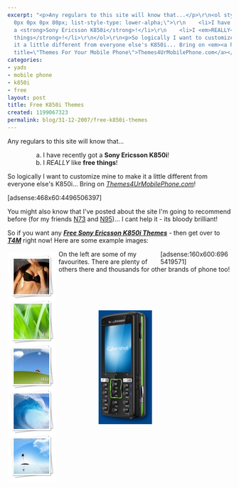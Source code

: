 ```yaml
---
excerpt: "<p>Any regulars to this site will know that...</p>\r\n<ol style=\"padding:
  0px 0px 0px 80px; list-style-type: lower-alpha;\">\r\n    <li>I have recently got
  a <strong>Sony Ericsson K850i</strong>!</li>\r\n    <li>I <em>REALLY</em> like <strong>free
  things</strong>!</li>\r\n</ol>\r\n<p>So logically I want to customize mine to make
  it a little different from everyone else's K850i... Bring on <em><a href=\"http://www.themes4urmobilephone.com/\"
  title=\"Themes For Your Mobile Phone\">Themes4UrMobilePhone.com</a></em>!</p>\r\n"
categories:
- yads
- mobile phone
- k850i
- free
layout: post
title: Free K850i Themes
created: 1199067323
permalink: blog/31-12-2007/free-k850i-themes
---
```

<p>Any regulars to this site will know that...</p>
<ol style="padding: 0px 0px 0px 80px; list-style-type: lower-alpha;">
    <li>I have recently got a <strong>Sony Ericsson K850i</strong>!</li>
    <li>I <em>REALLY</em> like <strong>free things</strong>!</li>
</ol>
<p>So logically I want to customize mine to make it a little different from everyone else's K850i... Bring on <em><a href="http://www.themes4urmobilephone.com/" title="Themes For Your Mobile Phone">Themes4UrMobilePhone.com</a></em>!</p>
<!--break-->
<p>[adsense:468x60:4496506397]</p>
<p>You might also know that I've posted about the site I'm going to recommend before (for my friends <a href="/blog/05-04-2007/free-nokia-n73-themes" title="Free N73 Themes">N73</a> and <a href="/blog/03-08-2007/free-nokia-n95-themes" title="Free N95 Themes">N95</a>)... I cant help it - its bloody brilliant!</p>
<p>So if you want any <em><strong><a title="Free Themes for Sony Ericsson K850i" href="http://www.themes4urmobilephone.com/sony-ericsson-k850i-themes">Free Sony Ericsson K850i Themes</a></strong></em> - then get over to <em><strong><a href="http://www.themes4urmobilephone.com/sony-ericsson-k850i-themes">T4M</a></strong></em> right now! Here are some example images:</p>
<div style="float: right; width: 160px;">[adsense:160x600:6965419571]</div>
<div style="border: medium none rgb(0, 0, 0); margin: 5px 5px 5px 0px; padding: 6px; background: rgb(255, 255, 255) none repeat scroll 0% 50%; float: left; -moz-background-clip: -moz-initial; -moz-background-origin: -moz-initial; -moz-background-inline-policy: -moz-initial; width: 98px;"><img src="/sites/thingy-ma-jig.co.uk/files/k850i-theme-1.jpg" alt="Free Sony Ericsson K850i Theme 1" /> <img src="/sites/thingy-ma-jig.co.uk/files/k850i-theme-2.jpg" alt="Free Sony Ericsson K850i Theme 2" /> <img src="/sites/thingy-ma-jig.co.uk/files/k850i-theme-3.jpg" alt="Free Sony Ericsson K850i Theme 3" /> <img src="/sites/thingy-ma-jig.co.uk/files/k850i-theme-4.jpg" alt="Free Sony Ericsson K850i Theme 4" /> <img src="/sites/thingy-ma-jig.co.uk/files/k850i-theme-5.jpg" alt="Free Sony Ericsson K850i Theme 5" /></div>
<p>On the left are some of my favourites. There are plenty of others there and thousands for other brands of phone too!</p>
<p><img width="120" height="256" alt="Sony Ericsson K850i" src="/sites/thingy-ma-jig.co.uk/files/cubalaya/thumbs/462d03dcbe5dff166878cda315987772.jpg" style="margin: 70px 0px 0px 90px;" /></p>
<div style="clear: both;"><!-- --></div>
